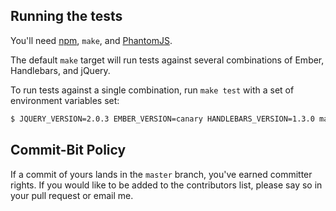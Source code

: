 ## Running the tests

You'll need [npm](https://npmjs.org), `make`, and [PhantomJS](http://phantomjs.org/).

The default `make` target will run tests against several combinations of Ember,
Handlebars, and jQuery.

To run tests against a single combination, run `make test` with a set of environment
variables set:

```bash
$ JQUERY_VERSION=2.0.3 EMBER_VERSION=canary HANDLEBARS_VERSION=1.3.0 make test
```

## Commit-Bit Policy

If a commit of yours lands in the `master` branch, you've earned committer
rights. If you would like to be added to the contributors list, please say
so in your pull request or email me.
